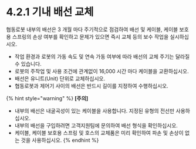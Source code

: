 # 4.2.1 기내 배선 교체

협동로봇 내부의 배선은 3 개월 마다 주기적으로 점검하여 배선 및 케이블, 케이블 보호용 스프링의 손상 여부를 확인하고 문제가 있으면 즉시 교체 등의 보수 작업을 실시하십시오.

* 작업 환경과 로봇의 가동 속도 및 연속 가동 여부에 따라 배선의 교체 주기는 달라질 수 있습니다.
* 로봇의 주작업 및 사용 조건에 관계없이 16,000 시간 마다 케이블을 교환하십시오.
* 배선은 유니트(Unit) 단위로 교체하십시오.
* 협동로봇과 제어기 사이의 배선은 반드시 길이를 지정하여 수행하십시오.

{% hint style="warning" %}
**\[주의]**

* 내부의 배선은 내굴곡성이 있는 케이블을 사용합니다. 지정된 유형의 전선만 사용하십시오.
* 내부의 배선을 구입하려면 고객지원팀에 문의하여 배선 형식을 확인하십시오.
* 케이블, 케이블 보호용 스프링 및 호스의 교체품은 미리 확인하여 파손 및 손상이 없는 것을 사용하십시오.
{% endhint %}
